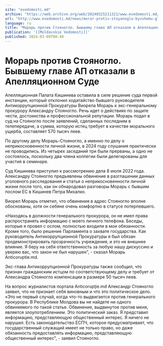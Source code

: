 ```yaml
---
site: "evedomosti.md"
archive: "https://web.archive.org/web/20240325211321/www.evedomosti.md/news/morar-protiv-stoyanoglo-byvshemu-glave-ap-otkazali-v-apellya"
url: "http://www.evedomosti.md/news/morar-protiv-stoyanoglo-byvshemu-glave-ap-otkazali-v-apellya"
language: ru
title: "Морарь против Стояногло. Бывшему главе АП отказали в Апелляционном Суде"
publication: '[[Moldavskie Vedomosti]]'
published: 2024-03-09T08:48
---
```


# Морарь против Стояногло. Бывшему главе АП отказали в Апелляционном Суде

Апелляционная Палата Кишинева оставила в силе решение суда первой инстанции, который отклонил ходатайство бывшего руководителя Антикоррупционной Прокуратуры Виорела Морарь к экс-генеральному прокурору Александру Стояногло. Речь идет о действиях по защите чести, достоинства и профессиональной репутации. Морарь подал в суд на Стояногло после заявлений, сделанных последним в телепередаче, а сумма, которую истец требует в качестве морального ущерба, составляет 570 тысяч леев.

По другому делу Морарь-Стояногло, а именно по делу о неприкосновенности личной жизни, в 2024 году слушания практически не проводились. Из четырех заседаний три были прерваны, а одно не состоялось, поскольку два члена коллегии были делегированы для участия в семинаре.

Суд Кишинева приступил к рассмотрению дела 8 июля 2022 года. Александру Стояногло предъявлены обвинение в разглашении данных уголовного расследования и статья о неприкосновенности личной жизни после того, как он обнародовал разговоры Морарь с бывшим послом ЕС в Кишинев Петра Михалко.

Виорел Морарь отметил, что обвинения в адрес Стояногло вполне обоснованы, хотя он себяне очень комфортно в статусе потерпевшего.

«Находясь в должности генерального прокурора, он не имел права распространять информацию с моего личного телефона. Беседы, которые я провел с ослом, полностью входили в мои обязанности. Кроме того, было решение Парламента о захвате государства. Как руководитель Антикоррупционной Прокуратуры я был обязан продемонстрировать прозрачность учреждения, и это не внешнее влияние. Я беру на себя ответственность за любую нашу дискуссию и уверяю вас, что закон не был нарушен", - сказал Морарь Anticoruptie.md.

Экс-глава Антикоррупционной Прокуратуры также сообщил, что признан гражданским истцом по соответствующему делу и требует от Александра Стояногло компенсации в размере 50 тысяч леев.

На вопрос журналистов портала Anticorupţie.md Александр Стояногло заявил, что не признает себя виновным и что это политическое дело. «Это не первый случай, когда что-то выдвигается против генерального прокурора. В Республике Молдова вы не найдете ни одного обвиняемого по такой статье. Обвинение, выдвинутое против меня, является злоупотреблением. Это политический заказ. Я представил информацию, представляющую общественный интерес. Я ничего не нарушил. Есть законодательство ЕСПЧ, которое предусматривает, что государственный служащий имеет не только право, но даже обязанность предоставлять информацию, представляющую общественный интерес", - заявил Стояногло.